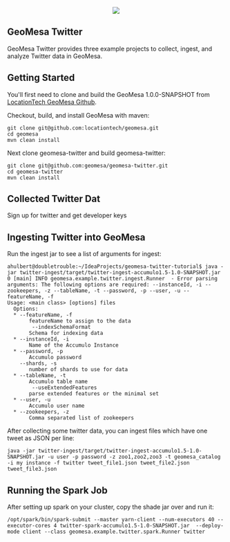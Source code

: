 <p align="center"><a href="http://geomesa.github.io"><img src="https://raw.githubusercontent.com/geomesa/geomesa.github.io/master/img/geomesa-2x.png"></img></a></p>

## GeoMesa Twitter

GeoMesa Twitter provides three example projects to collect, ingest, and analyze Twitter data in GeoMesa.

## Getting Started

You'll first need to clone and build the GeoMesa 1.0.0-SNAPSHOT from <a href="https://github.com/locationtech/geomesa">LocationTech GeoMesa Github</a>.

Checkout, build, and install GeoMesa with maven:

```
git clone git@github.com:locationtech/geomesa.git
cd geomesa
mvn clean install
```

Next clone geomesa-twitter and build geomesa-twitter:

```
git clone git@github.com:geomesa/geomesa-twitter.git
cd geomesa-twitter
mvn clean install
```

## Collected Twitter Dat
Sign up for twitter and get developer keys

## Ingesting Twitter into GeoMesa

Run the ingest jar to see a list of arguments for ingest:

```
ahulbert@doubletrouble:~/IdeaProjects/geomesa-twitter-tutorial$ java -jar twitter-ingest/target/twitter-ingest-accumulo1.5-1.0-SNAPSHOT.jar 
0 [main] INFO geomesa.example.twitter.ingest.Runner  - Error parsing arguments: The following options are required: --instanceId, -i --zookeepers, -z --tableName, -t --password, -p --user, -u --featureName, -f 
Usage: <main class> [options] files
  Options:
  * --featureName, -f
       featureName to assign to the data
        --indexSchemaFormat
       Schema for indexing data
  * --instanceId, -i
       Name of the Accumulo Instance
  * --password, -p
       Accumulo password
    --shards, -s
       number of shards to use for data
  * --tableName, -t
       Accumulo table name
        --useExtendedFeatures
       parse extended features or the minimal set
  * --user, -u
       Accumulo user name
  * --zookeepers, -z
       Comma separated list of zookeepers
```

After collecting some twitter data, you can ingest files which have one tweet as JSON per line:

```java -jar twitter-ingest/target/twitter-ingest-accumulo1.5-1.0-SNAPSHOT.jar -u user -p password -z zoo1,zoo2,zoo3 -t geomesa_catalog -i my instance -f twitter tweet_file1.json tweet_file2.json tweet_file3.json```

## Running the Spark Job
After setting up spark on your cluster, copy the shade jar over and run it:

```
/opt/spark/bin/spark-submit --master yarn-client --num-executors 40 --executor-cores 4 twitter-spark-accumulo1.5-1.0-SNAPSHOT.jar  --deploy-mode client --class geomesa.example.twitter.spark.Runner twitter
```

